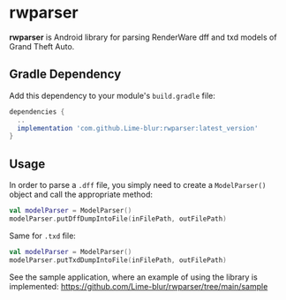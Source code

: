 # rwparser
**rwparser** is Android library for parsing RenderWare dff and txd models of Grand Theft Auto. 
## Gradle Dependency
Add this dependency to your module's `build.gradle` file:

```gradle
dependencies {
  ..
  implementation 'com.github.Lime-blur:rwparser:latest_version'
}
```

## Usage
In order to parse a `.dff` file, you simply need to create a `ModelParser()` object and call the appropriate method:

```kotlin
val modelParser = ModelParser()
modelParser.putDffDumpIntoFile(inFilePath, outFilePath)
```

Same for `.txd` file:

```kotlin
val modelParser = ModelParser()
modelParser.putTxdDumpIntoFile(inFilePath, outFilePath)
```

See the sample application, where an example of using the library is implemented: https://github.com/Lime-blur/rwparser/tree/main/sample

